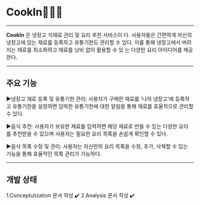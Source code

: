 # CookIn🍳🧑‍🍳

---

**CookIn** 은 냉장고 식재료 관리 및 요리 추천 서비스이
다.
사용자들은 간편하게 자신의 냉장고에 있는 재료를 등록하고 유통기한도 관리할 수 있다. 
이를 통해 냉장고에서 버려지는 재료를 최소화하고 재료를 낭비 없이 활용할 수 있
는 다양한 요리 아이디어를 제공한다.

---

## 주요 기능

▶냉장고 재료 등록 및 유통기한 관리: 사용자가 구매한 재료를 ‘나의 냉장고’에 등록하고 유통기한을 설정하면 임박한 유통기한에 대한 알림을 통해 재료를 효율적으로 관리할
수 있다.

▶음식 추천: 사용자가 보유한 재료를 입력하면 해당 재료로 만들 수 있는 다양한 요리
를 추천받을 수 있으며 사용자는 필요한 요리 목록을 손쉽게 확인할 수 있다.

▶음식 목록 수정 및 관리: 사용자는 자신만의 요리 목록을 수정, 추가, 삭제할 수 있는
기능을 통해 효율적인 목록 관리가 가능하다.

---

## 개발 상태
1.Conceptulization 문서 작성 ✔️
2.Analysis 문서 작성 ✔️
